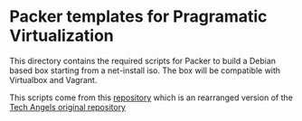 # Packer templates for Pragramatic Virtualization

This directory contains the required scripts for Packer to build a Debian based box starting from a net-install iso. The box will be compatible with Virtualbox and Vagrant.

This scripts come from this [repository](https://github.com/damko/packer-templates) which is an rearranged version of the [Tech Angels original repository](https://github.com/tech-angels/packer-templates)
